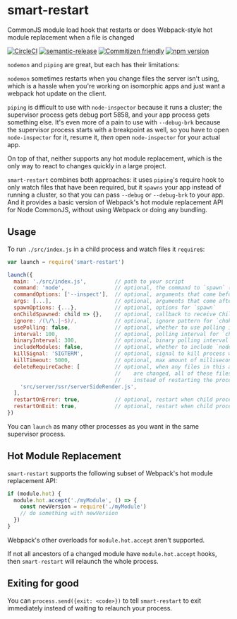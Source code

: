 # smart-restart

CommonJS module load hook that restarts or does Webpack-style hot module replacement when a file is changed

[![CircleCI](https://circleci.com/gh/jedwards1211/smart-restart.svg?style=svg)](https://circleci.com/gh/jedwards1211/smart-restart)
[![semantic-release](https://img.shields.io/badge/%20%20%F0%9F%93%A6%F0%9F%9A%80-semantic--release-e10079.svg)](https://github.com/semantic-release/semantic-release)
[![Commitizen friendly](https://img.shields.io/badge/commitizen-friendly-brightgreen.svg)](http://commitizen.github.io/cz-cli/)
[![npm version](https://badge.fury.io/js/smart-restart.svg)](https://badge.fury.io/js/smart-restart)

`nodemon` and `piping` are great, but each has their limitations:

`nodemon` sometimes restarts when you change files the server isn't using, which is a hassle when you're working on
isomorphic apps and just want a webpack hot update on the client.

`piping` is difficult to use with `node-inspector` because it runs a cluster; the supervisor process gets debug port 5858,
and your app process gets something else. It's even more of a pain to use with `--debug-brk` because the supervisor
process starts with a breakpoint as well, so you have to open `node-inspector` for it, resume it, _then_ open
`node-inspector` for your actual app.

On top of that, neither supports any hot module replacement, which is the only way to react to changes quickly in a
large project.

`smart-restart` combines both approaches: it uses `piping`'s require hook to only watch files that have been required,
but it `spawns` your app instead of running a cluster, so that you can pass `--debug` or `--debug-brk` to your app.
And it provides a basic version of Webpack's hot module replacement API for Node CommonJS, without using Webpack or
doing any bundling.

## Usage

To run `./src/index.js` in a child process and watch files it `require`s:

```js
var launch = require('smart-restart')

launch({
  main: './src/index.js',         // path to your script
  command: 'node',                // optional, the command to `spawn` (default: `process.argv[0]`)
  commandOptions: ['--inspect'],  // optional, arguments that come before `main`
  args: [...],                    // optional, arguments that come after `main`
  spawnOptions: {...},            // optional, options for `spawn`
  onChildSpawned: child => {},    // optional, callback to receive ChildProcess instance
  ignore: /(\/\.|~$)/,            // optional, ignore pattern for `chokidar` (default: /(\/\.|~$)/)
  usePolling: false,              // optional, whether to use polling in `chokidar` (default: false)
  interval: 100,                  // optional, polling interval for `chokidar` (default: 100)
  binaryInterval: 300,            // optional, binary polling interval for `chokidar` (default: 300)
  includeModules: false,          // optional, whether to include `node_modules` (default: false)
  killSignal: 'SIGTERM',          // optional, signal to kill process with when restarting
  killTimeout: 5000,              // optional, max amount of milliseconds to wait for process to get killed (default: 10000)
  deleteRequireCache: [           // optional, when any files in this array (or files they require)
                                  //    are changed, all of these files will be deleted from `require.cache`
                                  //    instead of restarting the process.
    'src/server/ssr/serverSideRender.js',
  ],
  restartOnError: true,           // optional, restart when child process has an uncaught error/promise rejection (default: true)
  restartOnExit: true,            // optional, restart when child process exits (default: true)
})
```

You can `launch` as many other processes as you want in the same supervisor process.

## Hot Module Replacement

`smart-restart` supports the following subset of Webpack's hot module replacement API:

```js
if (module.hot) {
  module.hot.accept('./myModule', () => {
    const newVersion = require('./myModule')
    // do something with newVersion
  })
}
```

Webpack's other overloads for `module.hot.accept` aren't supported.

If not all ancestors of a changed module have `module.hot.accept` hooks, then `smart-restart` will
relaunch the whole process.

## Exiting for good

You can `process.send({exit: <code>})` to tell `smart-restart` to exit
immediately instead of waiting to relaunch your process.
